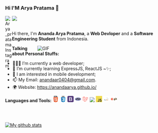 ### Hi I'M Arya Pratama 👋


<a href="https://www.instagram.com/arya_pratam/">
  <img align="left" alt="Arya_pratama Instagram" width="22px" src="https://cdn.jsdelivr.net/npm/simple-icons@v3/icons/instagram.svg" />
</a>
<a href="https://web.facebook.com/ananda.pratamaarridho">
  <img align="left" Arya_pratama Facebook" width="22px" src="https://cdn.jsdelivr.net/npm/simple-icons@v3/icons/facebook.svg" />
</a>


<br />
<br />

Hi there, I'm **Ananda Arya Pratama**, a **Web Devloper** and a **Software Engineering Student** from Indonesia.

<img align="right" alt="GIF" src="https://steamuserimages-a.akamaihd.net/ugc/940590789284529483/7ECAABEB4E7BDF578EE23348333926676D9647BE/" width="400"/>
<!-- <img align="right" alt="GIF" src="https://i.pinimg.com/originals/9f/49/32/9f4932fb49982f5760e569515e0bdcfc.jpg" width="300" height="350" /> -->

**Talking about Personal Stuffs:**

- 👨🏽‍💻 I’m currently a web developer;
- 🌱 I’m currently learning ExpressJS, ReactJS ~✨; 
- 🤔 I am interested in mobile development;
- 📫 My Email: anandaar0404@gmail.com.
- 🌍 Website: https://anandaarya.github.io/



**Languages and Tools:** 
<code><img height="20" src="https://raw.githubusercontent.com/github/explore/80688e429a7d4ef2fca1e82350fe8e3517d3494d/topics/html/html.png"></code>
<code><img height="20" src="https://raw.githubusercontent.com/github/explore/80688e429a7d4ef2fca1e82350fe8e3517d3494d/topics/css/css.png"></code>
<code><img height="20" src="https://raw.githubusercontent.com/github/explore/80688e429a7d4ef2fca1e82350fe8e3517d3494d/topics/bootstrap/bootstrap.png"></code>
<code><img height="20" src="https://raw.githubusercontent.com/github/explore/80688e429a7d4ef2fca1e82350fe8e3517d3494d/topics/php/php.png"></code>
<code><img height="20" src="https://raw.githubusercontent.com/github/explore/80688e429a7d4ef2fca1e82350fe8e3517d3494d/topics/laravel/laravel.png"></code>
<code><img height="20" src="https://cdn.jsdelivr.net/npm/simple-icons@3.5.0/icons/codeigniter.svg"></code>
<code><img height="20" src="https://raw.githubusercontent.com/github/explore/80688e429a7d4ef2fca1e82350fe8e3517d3494d/topics/javascript/javascript.png"></code>
<code><img height="20" src="https://raw.githubusercontent.com/github/explore/80688e429a7d4ef2fca1e82350fe8e3517d3494d/topics/mysql/mysql.png"></code>
<code><img height="20" src="https://raw.githubusercontent.com/github/explore/80688e429a7d4ef2fca1e82350fe8e3517d3494d/topics/git/git.png"></code>


<!--
<details>
<summary> <b> My Github Statistic 🐱‍🏍 </b> <i>(click to expand!)</i> </summary>
  <br />
-->
<br/> <br />

 [![My github stats](https://github-readme-stats.vercel.app/api?username=AnandaArya)](https://github.com/AnandaArya)
 
 <!--
  </details>
-->

<!--
<h3> Check 🐱‍🏍, Most Popular Repositories: </h3>

<a href="https://github.com/AnandaArya/productly-landing-page">
  <img align="left" src="https://github-readme-stats.vercel.app/api/pin/?username=AnandaArya&repo=productly" />
</a>
</p>
s
-->






<!--
**AnandaArya/AnandaArya** is a ✨ _special_ ✨ repository because its `README.md` (this file) appears on your GitHub profile.

Here are some ideas to get you started:

- 🔭 I’m currently working on ...
- 🌱 I’m currently learning ...
- 👯 I’m looking to collaborate on ...
- 🤔 I’m looking for help with ...
- 💬 Ask me about ...
- 📫 How to reach me: ...
- 😄 Pronouns: ...
- ⚡ Fun fact: ...
-->
